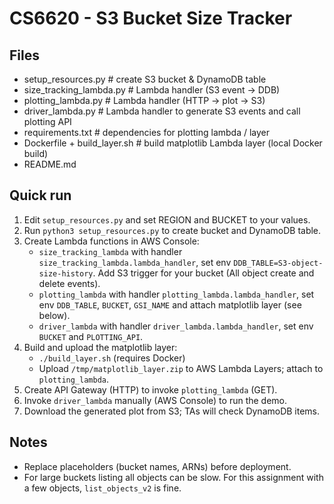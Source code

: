 # CS6620 - S3 Bucket Size Tracker

## Files
- setup_resources.py          # create S3 bucket & DynamoDB table
- size_tracking_lambda.py     # Lambda handler (S3 event -> DDB)
- plotting_lambda.py          # Lambda handler (HTTP -> plot -> S3)
- driver_lambda.py            # Lambda handler to generate S3 events and call plotting API
- requirements.txt            # dependencies for plotting lambda / layer
- Dockerfile + build_layer.sh # build matplotlib Lambda layer (local Docker build)
- README.md

## Quick run
1. Edit `setup_resources.py` and set REGION and BUCKET to your values.
2. Run `python3 setup_resources.py` to create bucket and DynamoDB table.
3. Create Lambda functions in AWS Console:
   - `size_tracking_lambda` with handler `size_tracking_lambda.lambda_handler`, set env `DDB_TABLE=S3-object-size-history`. Add S3 trigger for your bucket (All object create and delete events).
   - `plotting_lambda` with handler `plotting_lambda.lambda_handler`, set env `DDB_TABLE`, `BUCKET`, `GSI_NAME` and attach matplotlib layer (see below).
   - `driver_lambda` with handler `driver_lambda.lambda_handler`, set env `BUCKET` and `PLOTTING_API`.
4. Build and upload the matplotlib layer:
   - `./build_layer.sh` (requires Docker)
   - Upload `/tmp/matplotlib_layer.zip` to AWS Lambda Layers; attach to `plotting_lambda`.
5. Create API Gateway (HTTP) to invoke `plotting_lambda` (GET).
6. Invoke `driver_lambda` manually (AWS Console) to run the demo.
7. Download the generated plot from S3; TAs will check DynamoDB items.

## Notes
- Replace placeholders (bucket names, ARNs) before deployment.
- For large buckets listing all objects can be slow. For this assignment with a few objects, `list_objects_v2` is fine.